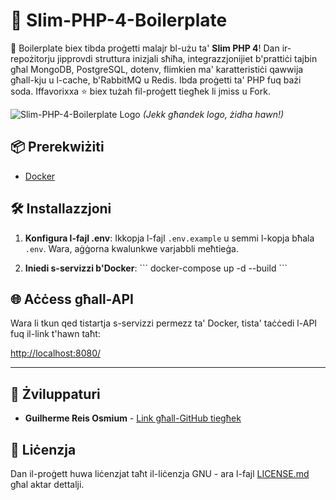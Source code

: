 # 🚀 Slim-PHP-4-Boilerplate

🚀 Boilerplate biex tibda proġetti malajr bl-użu ta' **Slim PHP 4**! Dan ir-repożitorju jipprovdi struttura inizjali sħiħa, integrazzjonijiet b'prattiċi tajbin għal MongoDB, PostgreSQL, dotenv, flimkien ma' karatteristiċi qawwija għall-kju u l-cache, b'RabbitMQ u Redis. Ibda proġetti ta' PHP fuq bażi soda. Iffavorixxa ⭐ biex tużah fil-proġett tiegħek li jmiss u Fork.

![Slim-PHP-4-Boilerplate Logo](https://avatars.githubusercontent.com/u/18685227?v=4) 
*(Jekk għandek logo, żidha hawn!)*

## 📦 Prerekwiżiti

- [Docker](https://www.docker.com/get-started)

## 🛠️ Installazzjoni

1. **Konfigura l-fajl .env**: Ikkopja l-fajl `.env.example` u semmi l-kopja bħala `.env`. Wara, aġġorna kwalunkwe varjabbli meħtieġa.

2. **Iniedi s-servizzi b'Docker**:
\```
docker-compose up -d --build
\```

## 🌐 Aċċess għall-API

Wara li tkun qed tistartja s-servizzi permezz ta' Docker, tista' taċċedi l-API fuq il-link t'hawn taħt:

[http://localhost:8080/](http://localhost:8080/)

---

## 🤖 Żviluppaturi

- **Guilherme Reis Osmium** - [Link għall-GitHub tiegħek](https://github.com/guilhermeosmium)

## 📄 Liċenzja

Dan il-proġett huwa liċenzjat taħt il-liċenzja GNU - ara l-fajl [LICENSE.md](LICENSE.md) għal aktar dettalji.
